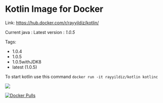Kotlin Image for Docker
===

Link: https://hub.docker.com/r/rayyildiz/kotlin/

Current java : Latest version : *1.0.5*

Tags:
* 1.0.4
* 1.0.5
* 1.0.5withJDK8
* latest (1.0.5)


To start kotlin use this command ```docker run -it rayyildiz/kotlin kotlinc``` 

[![](https://images.microbadger.com/badges/image/rayyildiz/kotlin.svg)](https://microbadger.com/images/rayyildiz/kotlin "Get your own image badge on microbadger.com")


[![Docker Pulls](https://img.shields.io/docker/pulls/rayyildiz/kotlin.svg)](https://hub.docker.com/r/rayyildiz/kotlin/)
